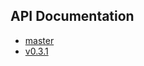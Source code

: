 ## API Documentation

* [master](https://personalrobotics.github.io/aikido/master/)
* [v0.3.1](https://personalrobotics.github.io/aikido/v0.3.1/)
